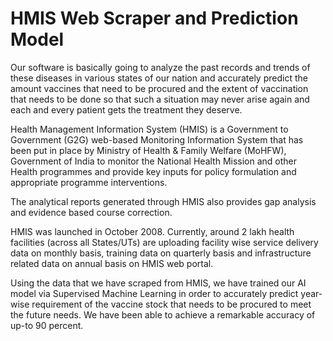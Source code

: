 # HMIS Web Scraper and Prediction Model

Our  software is basically going to analyze the past records and trends of  these diseases in 
various states of our nation and accurately predict the amount vaccines that need to be procured 
and the extent of vaccination that needs to be done so that such a situation may never arise again 
and each and every patient gets the treatment they deserve. 

Health Management Information System (HMIS) is a Government to Government (G2G) web-based 
Monitoring Information System that has been put in place by Ministry of Health & Family Welfare (MoHFW), 
Government of India to monitor the National Health Mission and other Health programmes and 
provide key inputs for policy formulation and appropriate programme interventions.

The analytical reports generated through HMIS also provides gap analysis and evidence based 
course correction.

HMIS was launched in October 2008. Currently, around 2 lakh health facilities (across all States/UTs) are
uploading facility wise service delivery data on monthly basis, training data on quarterly basis and 
infrastructure related data on annual basis on HMIS web portal.

Using the data that we have scraped from HMIS, we have trained our AI model via Supervised Machine Learning
in order to accurately predict year-wise requirement of the vaccine stock that needs to be procured 
to meet the future needs. We have been able to achieve a remarkable accuracy of up-to 90 percent.
